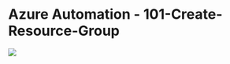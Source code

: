 # Azure Automation - 101-Create-Resource-Group 
<a href="https://portal.azure.com/#create/Microsoft.Template/uri/https%3A%2F%2Fraw.githubusercontent.com%2Fvys99AZBuild%2FAzureAutomation%2Fmaster%2F102-Create-Resource-Storage-Group%2Fazuredeploy.json" target="_blank">
   <img src="http://azuredeploy.net/deploybutton.png"/>
</a>
